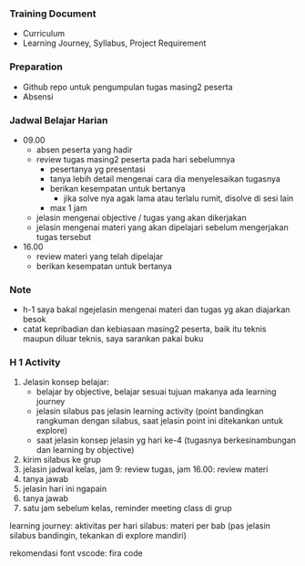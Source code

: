 ### Training Document
- Curriculum
- Learning Journey, Syllabus, Project Requirement

### Preparation
- Github repo untuk pengumpulan tugas masing2 peserta
- Absensi

### Jadwal Belajar Harian
- 09.00
	- absen peserta yang hadir
	- review tugas masing2 peserta pada hari sebelumnya
		- pesertanya yg presentasi
		- tanya lebih detail mengenai cara dia menyelesaikan tugasnya
		- berikan kesempatan untuk bertanya
			- jika solve nya agak lama atau terlalu rumit, disolve di sesi lain
		- max 1 jam
	- jelasin mengenai objective / tugas yang akan dikerjakan
	- jelasin mengenai materi yang akan dipelajari sebelum mengerjakan tugas tersebut
- 16.00
	- review materi yang telah dipelajar
	- berikan kesempatan untuk bertanya

### Note
- h-1 saya bakal ngejelasin mengenai materi dan tugas yg akan diajarkan besok
- catat kepribadian dan kebiasaan masing2 peserta, baik itu teknis maupun diluar teknis, saya sarankan pakai buku


### H 1 Activity
1. Jelasin konsep belajar: 
   - belajar by objective, belajar sesuai tujuan makanya ada learning journey
   - jelasin silabus pas jelasin learning activity (point bandingkan rangkuman dengan silabus, saat jelasin point ini ditekankan untuk explore)
   - saat jelasin konsep jelasin yg hari ke-4 (tugasnya berkesinambungan dan learning by objective)
2. kirim silabus ke grup
3. jelasin jadwal kelas, jam 9: review tugas, jam 16.00: review materi
4. tanya jawab
5. jelasin hari ini ngapain
6. tanya jawab
7. satu jam sebelum kelas, reminder meeting class di grup


learning journey: aktivitas per hari
silabus: materi per bab (pas jelasin silabus bandingin, tekankan di explore mandiri)

rekomendasi font vscode: fira code
